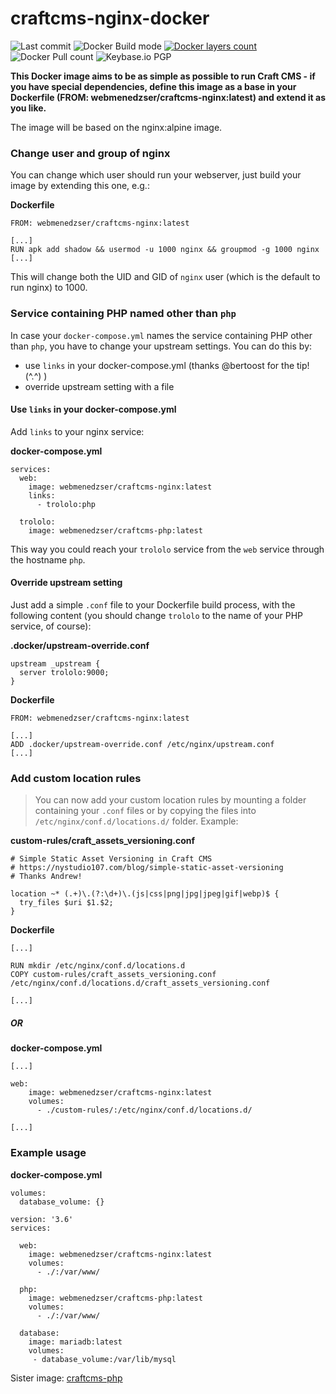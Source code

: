 # craftcms-nginx-docker

![Last commit](https://badgen.net/github/last-commit/Saboteur777/craftcms-nginx-docker)
![Docker Build mode](https://badgen.net/badge/docker%20build/automated)
[![Docker layers count](https://images.microbadger.com/badges/image/webmenedzser/craftcms-php.svg)](https://microbadger.com/images/webmenedzser/craftcms-php)
![Docker Pull count](https://badgen.net/docker/pulls/webmenedzser/craftcms-nginx)
![Keybase.io PGP](https://badgen.net/keybase/pgp/Saboteur777)

**This Docker image aims to be as simple as possible to run Craft CMS - if you have special dependencies, define this image as a base in your Dockerfile (FROM: webmenedzser/craftcms-nginx:latest) and extend it as you like.**

The image will be based on the nginx:alpine image.

### Change user and group of nginx
You can change which user should run your webserver, just build your image by extending this one, e.g.:

**Dockerfile**
```
FROM: webmenedzser/craftcms-nginx:latest

[...]
RUN apk add shadow && usermod -u 1000 nginx && groupmod -g 1000 nginx
[...]
```

This will change both the UID and GID of `nginx` user (which is the default to run nginx) to 1000.

### Service containing PHP named other than `php`

In case your `docker-compose.yml` names the service containing PHP other than `php`, you have to change your upstream settings. You can do this by:
- use `links` in your docker-compose.yml (thanks @bertoost for the tip! (^.^) )
- override upstream setting with a file

#### Use `links` in your docker-compose.yml
Add `links` to your nginx service:

**docker-compose.yml**
```
services:
  web:
    image: webmenedzser/craftcms-nginx:latest
    links:
      - trololo:php

  trololo:
    image: webmenedzser/craftcms-php:latest
```
This way you could reach your `trololo` service from the `web` service through the hostname `php`.

#### Override upstream setting
Just add a simple `.conf` file to your Dockerfile build process, with the following content (you should change `trololo` to the name of your PHP service, of course):

**.docker/upstream-override.conf**
```
upstream _upstream {
  server trololo:9000;
}
```

**Dockerfile**
```
FROM: webmenedzser/craftcms-nginx:latest

[...]
ADD .docker/upstream-override.conf /etc/nginx/upstream.conf
[...]
```

### Add custom location rules
> You can now add your custom location rules by mounting a folder containing your `.conf` files or by copying the files into `/etc/nginx/conf.d/locations.d/` folder. Example:

**custom-rules/craft_assets_versioning.conf**
```
# Simple Static Asset Versioning in Craft CMS
# https://nystudio107.com/blog/simple-static-asset-versioning
# Thanks Andrew!

location ~* (.+)\.(?:\d+)\.(js|css|png|jpg|jpeg|gif|webp)$ {
  try_files $uri $1.$2;
}
```

**Dockerfile**
```
[...]

RUN mkdir /etc/nginx/conf.d/locations.d
COPY custom-rules/craft_assets_versioning.conf /etc/nginx/conf.d/locations.d/craft_assets_versioning.conf

[...]
```

##### OR

**docker-compose.yml**
```
[...]

web:
    image: webmenedzser/craftcms-nginx:latest
    volumes:
      - ./custom-rules/:/etc/nginx/conf.d/locations.d/

[...]
```


### Example usage

**docker-compose.yml**

```
volumes:
  database_volume: {}

version: '3.6'
services:

  web:
    image: webmenedzser/craftcms-nginx:latest
    volumes:
      - ./:/var/www/

  php:
    image: webmenedzser/craftcms-php:latest
    volumes:
      - ./:/var/www/

  database:
    image: mariadb:latest
    volumes:
     - database_volume:/var/lib/mysql
```

Sister image: [craftcms-php](https://github.com/Saboteur777/craftcms-php-docker)

